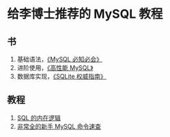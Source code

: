 # 给李博士推荐的 MySQL 教程

<!--
ID: 38c6d847-91c4-4397-9000-5e806a4a30e9
Status: publish
Date: 2019-06-15T13:12:11
Modified: 2020-05-16T11:02:07
wp_id: 5
-->

## 书

1. 基础语法，[《MySQL 必知必会》](https://book.douban.com/subject/3354490/)
2. 进阶使用，[《高性能 MySQL》](https://book.douban.com/subject/23008813/)
3. 数据库实现，[《SQLite 权威指南》](https://book.douban.com/subject/7061934/)

## 教程

1. [SQL 的内在逻辑](http://www.cnblogs.com/myprogram/archive/2013/01/24/2874666.html)
2. [非常全的新手 MySQL 命令速查](https://mp.weixin.qq.com/s/87BoE2-0mW_3qALyNSpiTw)
